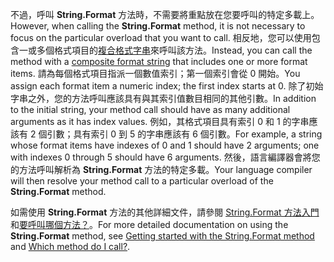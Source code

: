 
<span data-ttu-id="34634-101">不過，呼叫 **String.Format** 方法時，不需要將重點放在您要呼叫的特定多載上。</span><span class="sxs-lookup"><span data-stu-id="34634-101">However, when calling the **String.Format** method, it is not necessary to focus on the particular overload that you want to call.</span></span> <span data-ttu-id="34634-102">相反地，您可以使用包含一或多個格式項目的[複合格式字串](~/docs/standard/base-types/composite-formatting.md)來呼叫該方法。</span><span class="sxs-lookup"><span data-stu-id="34634-102">Instead, you can call the method with a [composite format string](~/docs/standard/base-types/composite-formatting.md) that includes one or more format items.</span></span> <span data-ttu-id="34634-103">請為每個格式項目指派一個數值索引；第一個索引會從 0 開始。</span><span class="sxs-lookup"><span data-stu-id="34634-103">You assign each format item a numeric index; the first index starts at 0.</span></span> <span data-ttu-id="34634-104">除了初始字串之外，您的方法呼叫應該具有與其索引值數目相同的其他引數。</span><span class="sxs-lookup"><span data-stu-id="34634-104">In addition to the initial string, your method call should have as many additional arguments as it has index values.</span></span> <span data-ttu-id="34634-105">例如，其格式項目具有索引 0 和 1 的字串應該有 2 個引數；具有索引 0 到 5 的字串應該有 6 個引數。</span><span class="sxs-lookup"><span data-stu-id="34634-105">For example, a string whose format items have indexes of 0 and 1 should have 2 arguments; one with indexes 0 through 5 should have 6 arguments.</span></span> <span data-ttu-id="34634-106">然後，語言編譯器會將您的方法呼叫解析為 **String.Format** 方法的特定多載。</span><span class="sxs-lookup"><span data-stu-id="34634-106">Your language compiler will then resolve your method call to a particular overload of the **String.Format** method.</span></span>   
 
<span data-ttu-id="34634-107">如需使用 **String.Format** 方法的其他詳細文件，請參閱 [String.Format 方法入門](#Starting)和[要呼叫哪個方法？](#FTaskList)。</span><span class="sxs-lookup"><span data-stu-id="34634-107">For more detailed documentation on using the **String.Format** method, see [Getting started with the String.Format method](#Starting) and [Which method do I call?](#FTaskList).</span></span>    
